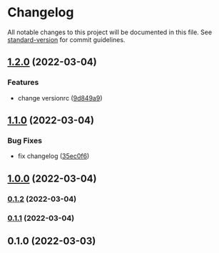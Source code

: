 # Changelog

All notable changes to this project will be documented in this file. See [standard-version](https://github.com/conventional-changelog/standard-version) for commit guidelines.

## [1.2.0](https://github.com/SaYmon161/versioning-tests/compare/v1.1.0...v1.2.0) (2022-03-04)


### Features

* change versionrc ([9d849a9](https://github.com/SaYmon161/versioning-tests/commits/9d849a9eb58cff3ab350a27a7fcc8bef35e4eeab))

## [1.1.0](https://github.com/SaYmon161/versioning-tests/compare/v1.0.0...v1.1.0) (2022-03-04)


### Bug Fixes

* fix changelog ([35ec0f6](https://github.com/SaYmon161/versioning-tests/commits/35ec0f6a7d5aa631e40f0c92d294f1dafd64ef50))

## [1.0.0](https://github.com/SaYmon161/versioning-tests/compare/v0.1.2...v1.0.0) (2022-03-04)

### [0.1.2](https://github.com/SaYmon161/versioning-tests/compare/v0.1.1...v0.1.2) (2022-03-04)

### [0.1.1](https://github.com/SaYmon161/versioning-tests/compare/v0.1.0...v0.1.1) (2022-03-04)

## 0.1.0 (2022-03-03)
